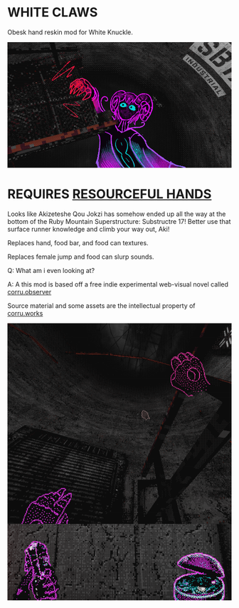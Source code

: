 # WHITE CLAWS
Obesk hand reskin mod for White Knuckle.

![alt text](https://github.com/VersusVindustry/whiteclaw/blob/main/akiknucklebanner.png "banner")

# REQUIRES [RESOURCEFUL HANDS](https://thunderstore.io/c/white-knuckle/p/triggered_studio/ResourcefulHands/)

Looks like Akizeteshe Qou Jokzi has somehow ended up all the way at the bottom of the Ruby Mountain Superstructure: Substructre 17!
Better use that surface runner knowledge and climb your way out, Aki!

Replaces hand, food bar, and food can textures.

Replaces female jump and food can slurp sounds.

Q: What am i even looking at?

A: A this mod is based off a free indie experimental web-visual novel called [corru.observer](https://corru.observer/)

Source material and some assets are the intellectual property of [corru.works](https://corru.works/)

![alt text](https://github.com/VersusVindustry/whiteclaw/blob/main/whiteclawpreview.png "gameplay")

